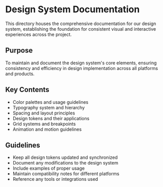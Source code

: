 # Design System Documentation

This directory houses the comprehensive documentation for our design system, establishing the foundation for consistent visual and interactive experiences across the project.

## Purpose

To maintain and document the design system's core elements, ensuring consistency and efficiency in design implementation across all platforms and products.

## Key Contents

- Color palettes and usage guidelines
- Typography system and hierarchy
- Spacing and layout principles
- Design tokens and their applications
- Grid systems and breakpoints
- Animation and motion guidelines

## Guidelines

- Keep all design tokens updated and synchronized
- Document any modifications to the design system
- Include examples of proper usage
- Maintain compatibility notes for different platforms
- Reference any tools or integrations used

